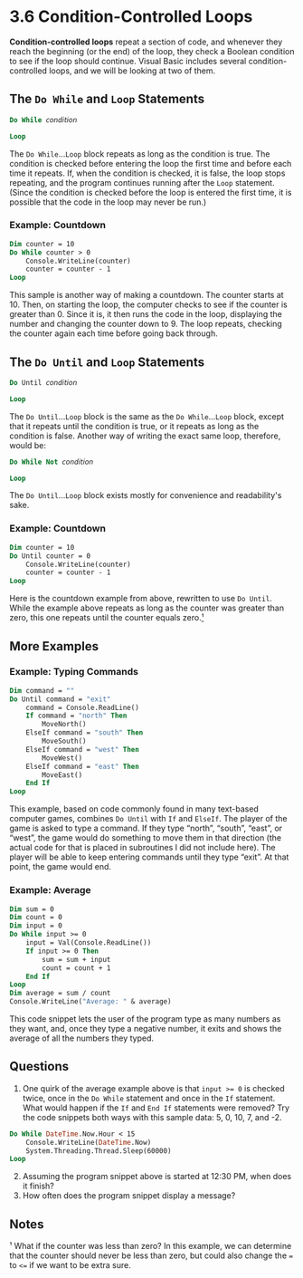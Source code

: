 # 3.6 Condition-Controlled Loops

**Condition-controlled loops** repeat a section of code, and whenever they reach the beginning (or the end) of the loop, they check a Boolean condition to see if the loop should continue. Visual Basic includes several condition-controlled loops, and we will be looking at two of them.

## The `Do While` and `Loop` Statements
```vb
Do While 𝘤𝘰𝘯𝘥𝘪𝘵𝘪𝘰𝘯

Loop
```
The `Do While`…`Loop` block repeats as long as the condition is true. The condition is checked before entering the loop the first time and before each time it repeats. If, when the condition is checked, it is false, the loop stops repeating, and the program continues running after the `Loop` statement. (Since the condition is checked before the loop is entered the first time, it is possible that the code in the loop may never be run.)

### Example: Countdown
```vb
Dim counter = 10
Do While counter > 0
    Console.WriteLine(counter)
    counter = counter - 1
Loop
```
This sample is another way of making a countdown. The counter starts at 10. Then, on starting the loop, the computer checks to see if the counter is greater than 0. Since it is, it then runs the code in the loop, displaying the number and changing the counter down to 9. The loop repeats, checking the counter again each time before going back through.

## The `Do Until` and `Loop` Statements
```vb
Do Until 𝘤𝘰𝘯𝘥𝘪𝘵𝘪𝘰𝘯

Loop
```
The `Do Until`…`Loop` block is the same as the `Do While`…`Loop` block, except that it repeats until the condition is true, or it repeats as long as the condition is false. Another way of writing the exact same loop, therefore, would be:
```vb
Do While Not 𝘤𝘰𝘯𝘥𝘪𝘵𝘪𝘰𝘯

Loop
```
The `Do Until`…`Loop` block exists mostly for convenience and readability's sake.

### Example: Countdown
```vb
Dim counter = 10
Do Until counter = 0
    Console.WriteLine(counter)
    counter = counter - 1
Loop
```
Here is the countdown example from above, rewritten to use `Do Until`. While the example above repeats as long as the counter was greater than zero, this one repeats until the counter equals zero.[¹](#footnote1)

## More Examples
### Example: Typing Commands
```vb
Dim command = ""
Do Until command = "exit"
    command = Console.ReadLine()
    If command = "north" Then
        MoveNorth()
    ElseIf command = "south" Then
        MoveSouth()
    ElseIf command = "west" Then
        MoveWest()
    ElseIf command = "east" Then
        MoveEast()
    End If
Loop
```

This example, based on code commonly found in many text-based computer games, combines `Do Until` with `If` and `ElseIf`. The player of the game is asked to type a command. If they type “north”, “south”, “east”, or “west”, the game would do something to move them in that direction (the actual code for that is placed in subroutines I did not include here). The player will be able to keep entering commands until they type “exit”. At that point, the game would end.

### Example: Average
```vb
Dim sum = 0
Dim count = 0
Dim input = 0
Do While input >= 0
    input = Val(Console.ReadLine())
    If input >= 0 Then
        sum = sum + input
        count = count + 1
    End If
Loop
Dim average = sum / count
Console.WriteLine("Average: " & average)
```

This code snippet lets the user of the program type as many numbers as they want, and, once they type a negative number, it exits and shows the average of all the numbers they typed.

## Questions
1. One quirk of the average example above is that `input >= 0` is checked twice, once in the `Do While` statement and once in the `If` statement. What would happen if the `If` and `End If` statements were removed? Try the code snippets both ways with this sample data: 5, 0, 10, 7, and -2.

```vb
Do While DateTime.Now.Hour < 15
    Console.WriteLine(DateTime.Now)
    System.Threading.Thread.Sleep(60000)
Loop
```
2. Assuming the program snippet above is started at 12:30 PM, when does it finish?
3. How often does the program snippet display a message?

## Notes
¹ <a id="footnote1"></a> What if the counter was less than zero? In this example, we can determine that the counter should never be less than zero, but could also change the `=` to `<=` if we want to be extra sure.